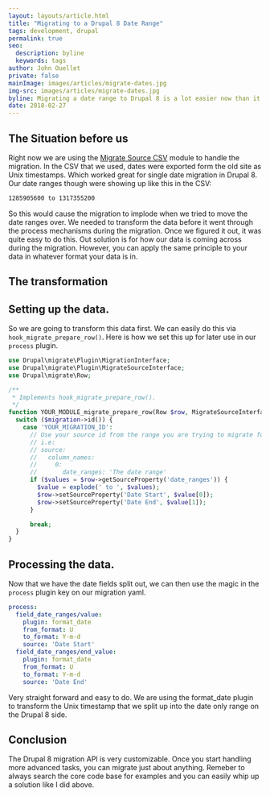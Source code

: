 ```yaml
---
layout: layouts/article.html
title: "Migrating to a Drupal 8 Date Range"
tags: development, drupal
permalink: true
seo:
  description: byline
  keywords: tags
author: John Ouellet
private: false
mainImage: images/articles/migrate-dates.jpg
img-src: images/articles/migrate-dates.jpg
byline: Migrating a date range to Drupal 8 is a lot easier now than it was a year ago.  Below I will show you how to transform the data to get the date ranges to migrate to Drupal 8 properly.
date: 2018-02-27
---
```


The Situation before us
---------------------

Right now we are using the [Migrate Source CSV](https://www.drupal.org/project/migrate_source_csv) module to handle the migration.  In the CSV that we used, dates were exported form the old site as Unix timestamps.  Which worked great for single date migration in Drupal 8.  Our date ranges though were showing up like this in the CSV:

```bash
1285905600 to 1317355200
```
So this would cause the migration to implode when we tried to move the date ranges over.  We needed to transform the data before it went through the process mechanisms during the migration.  Once we figured it out, it was quite easy to do this.  Out solution is for how our data is coming across during the migration.  However, you can apply the same principle to your data in whatever format your data is in.

The transformation
-------------------

## Setting up the data.

So we are going to transform this data first.  We can easily do this via ```hook_migrate_prepare_row()```.  Here is how we set this up for later use in our ```process``` plugin.

```php
use Drupal\migrate\Plugin\MigrationInterface;
use Drupal\migrate\Plugin\MigrateSourceInterface;
use Drupal\migrate\Row;

/**
 * Implements hook_migrate_prepare_row().
 */
function YOUR_MODULE_migrate_prepare_row(Row $row, MigrateSourceInterface $source, MigrationInterface $migration) {
  switch ($migration->id()) {
    case 'YOUR_MIGRATION_ID':
      // Use your source id from the range you are trying to migrate form the yml.
      // i.e:
      // source:
      //   column_names:
      //     0:
      //       date_ranges: 'The date range'
      if ($values = $row->getSourceProperty('date_ranges')) {
        $value = explode(' to ', $values);
        $row->setSourceProperty('Date Start', $value[0]);
        $row->setSourceProperty('Date End', $value[1]);
      }

      break;
  }
}
```

## Processing the data.

Now that we have the date fields split out, we can then use the magic in the ```process``` plugin key on our migration yaml.

```yaml
process:
  field_date_ranges/value:
    plugin: format_date
    from_format: U
    to_format: Y-m-d
    source: 'Date Start'
  field_date_ranges/end_value:
    plugin: format_date
    from_format: U
    to_format: Y-m-d
    source: 'Date End'
```

Very straight forward and easy to do.  We are using the format_date plugin to transform the Unix timestamp that we split up into the date only range on the Drupal 8 side.


Conclusion
----------

The Drupal 8 migration API is very customizable.  Once you start handling more advanced tasks, you can migrate just about anything.  Remeber to always search the core code base for examples and you can easily whip up a solution like I did above.
